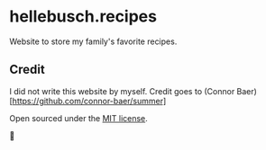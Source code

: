 # hellebusch.recipes

Website to store  my family's favorite recipes.

## Credit

I did not write this website by myself. Credit goes to (Connor Baer)[https://github.com/connor-baer/summer]

Open sourced under the [MIT license](LICENSE.md).

💛
